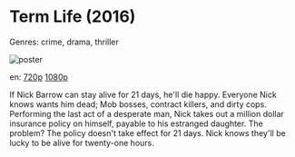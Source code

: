 # Term Life (2016)

Genres: crime, drama, thriller

![poster](http://image.tmdb.org/t/p/w500/2COipj6uXTzpPJw5ZF5cmWDm0Wm.jpg)

en:
  [720p](magnet:?xt=urn:btih:EF9C8F0EAC9048F5428E6BD11B65119876D6191D&tr=udp://glotorrents.pw:6969/announce&tr=udp://tracker.opentrackr.org:1337/announce&tr=udp://torrent.gresille.org:80/announce&tr=udp://tracker.openbittorrent.com:80&tr=udp://tracker.coppersurfer.tk:6969&tr=udp://tracker.leechers-paradise.org:6969&tr=udp://p4p.arenabg.ch:1337&tr=udp://tracker.internetwarriors.net:1337)
  [1080p](magnet:?xt=urn:btih:6013861FC6A9DB0E4BFA118FF876AC1B6FD2ED60&tr=udp://glotorrents.pw:6969/announce&tr=udp://tracker.opentrackr.org:1337/announce&tr=udp://torrent.gresille.org:80/announce&tr=udp://tracker.openbittorrent.com:80&tr=udp://tracker.coppersurfer.tk:6969&tr=udp://tracker.leechers-paradise.org:6969&tr=udp://p4p.arenabg.ch:1337&tr=udp://tracker.internetwarriors.net:1337)
  


If Nick Barrow can stay alive for 21 days, he'll die happy. Everyone Nick knows wants him dead; Mob bosses, contract killers, and dirty cops. Performing the last act of a desperate man, Nick takes out a million dollar insurance policy on himself, payable to his estranged daughter. The problem? The policy doesn't take effect for 21 days. Nick knows they'll be lucky to be alive for twenty-one hours.